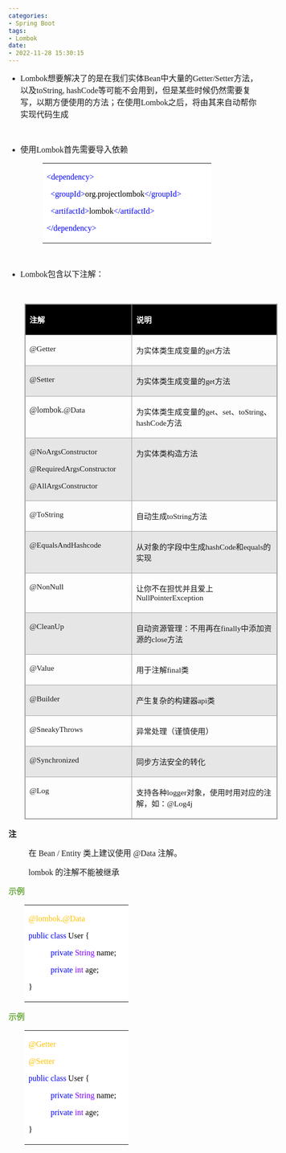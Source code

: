 ```yaml
---
categories:
- Spring Boot
tags:
- Lombok
date:
- 2022-11-28 15:30:15
---
```


<ul style="list-style-type:disc">
    <li><span style="font-size:12.0pt"><span style="font-family:&quot;Comic Sans MS&quot;">Lombok</span></span><span
            style="font-size:12.0pt"><span
                style="font-family:&quot;Microsoft YaHei UI&quot;">想要解决了的是在我们实体</span></span><span
            style="font-size:12.0pt"><span style="font-family:&quot;Comic Sans MS&quot;">Bean</span></span><span
            style="font-size:12.0pt"><span style="font-family:&quot;Microsoft YaHei UI&quot;">中大量的</span></span><span
            style="font-size:12.0pt"><span
                style="font-family:&quot;Comic Sans MS&quot;">Getter/Setter</span></span><span
            style="font-size:12.0pt"><span style="font-family:&quot;Microsoft YaHei UI&quot;">方法，以及</span></span><span
            style="font-size:12.0pt"><span style="font-family:&quot;Comic Sans MS&quot;">toString,
                hashCode</span></span><span style="font-size:12.0pt"><span
                style="font-family:&quot;Microsoft YaHei UI&quot;">等可能不会用到，但是某些时候仍然需要复写，以期方便使用的方法；在使用</span></span><span
            style="font-size:12.0pt"><span style="font-family:&quot;Comic Sans MS&quot;">Lombok</span></span><span
            style="font-size:12.0pt"><span
                style="font-family:&quot;Microsoft YaHei UI&quot;">之后，将由其来自动帮你实现代码生成</span></span></li>
</ul>
<p><span style="font-size:12.0pt"><span style="font-family:&quot;Comic Sans MS&quot;">&nbsp;</span></span></p>
<ul style="list-style-type:disc">
    <li><span style="font-size:12.0pt"><span style="font-family:&quot;Microsoft YaHei UI&quot;">使用</span></span><span
            style="font-size:12.0pt"><span style="font-family:&quot;Comic Sans MS&quot;">Lombok</span></span><span
            style="font-size:12.0pt"><span style="font-family:&quot;Microsoft YaHei UI&quot;">首先需要导入依赖</span></span>
    </li>
</ul>
<table summary="" cellspacing="0"
    style="border-collapse:collapse; border-color:#a3a3a3; border-style:solid; border-width:0px; margin-left:68px"
    class=" cke_show_border">
    <tbody>
        <tr>
            <td
                style="background-color:white; border-bottom:0px; border-left:0px; border-right:0px; border-top:0px; vertical-align:top; width:3.3312in">
                <p><span style="font-size:12.0pt"><span style="font-family:&quot;Comic Sans MS&quot;"><span
                                style="color:blue">&lt;dependency&gt;</span></span></span></p>
                <p><span style="font-size:12.0pt"><span style="font-family:&quot;Comic Sans MS&quot;">&nbsp;&nbsp;<span
                                style="color:blue">&lt;groupId&gt;</span><span
                                style="color:black">org.projectlombok</span><span
                                style="color:blue">&lt;/groupId&gt;</span></span></span></p>
                <p><span style="font-size:12.0pt"><span style="font-family:&quot;Comic Sans MS&quot;">&nbsp;&nbsp;<span
                                style="color:blue">&lt;artifactId&gt;</span><span style="color:black">lombok</span><span
                                style="color:blue">&lt;/artifactId&gt;</span></span></span></p>
                <p><span style="font-size:12.0pt"><span style="font-family:&quot;Comic Sans MS&quot;"><span
                                style="color:blue">&lt;/dependency&gt;</span></span></span></p>
            </td>
        </tr>
    </tbody>
</table>
<p><span style="font-size:12.0pt"><span style="font-family:&quot;Comic Sans MS&quot;">&nbsp;</span></span></p>
<ul style="list-style-type:disc">
    <li><span style="font-size:12.0pt"><span style="font-family:&quot;Comic Sans MS&quot;">Lombok</span></span><span
            style="font-size:12.0pt"><span style="font-family:&quot;Microsoft YaHei UI&quot;">包含以下注解：</span></span></li>
</ul>
<p><span style="font-size:12.0pt"><span style="font-family:&quot;Microsoft YaHei UI&quot;">&nbsp;</span></span></p>
<table summary="" cellspacing="0"
    style="border-collapse:collapse; border-color:#a3a3a3; border-style:solid; border-width:1px; margin-left:32px"
    class=" cke_show_border">
    <tbody>
        <tr>
            <td
                style="background-color:black; border-bottom:1px solid #a3a3a3; border-left:1px solid #a3a3a3; border-right:1px solid #a3a3a3; border-top:1px solid #a3a3a3; vertical-align:top; width:2.25in">
                <p><span style="font-size:11.5pt"><span style="font-family:&quot;Microsoft YaHei UI&quot;"><span
                                style="color:white"><strong>注解</strong></span></span></span></p>
            </td>
            <td
                style="background-color:black; border-bottom:1px solid #a3a3a3; border-left:1px solid #a3a3a3; border-right:1px solid #a3a3a3; border-top:1px solid #a3a3a3; vertical-align:top; width:4.1458in">
                <p><span style="font-size:11.5pt"><span style="font-family:&quot;Microsoft YaHei UI&quot;"><span
                                style="color:white"><strong>说明</strong></span></span></span></p>
            </td>
        </tr>
        <tr>
            <td
                style="border-bottom:1px solid #a3a3a3; border-left:1px solid #a3a3a3; border-right:1px solid #a3a3a3; border-top:1px solid #a3a3a3; vertical-align:top; width:2.25in">
                <p><span style="font-size:11.5pt"><span
                            style="font-family:&quot;Comic Sans MS&quot;">@Getter</span></span></p>
            </td>
            <td
                style="border-bottom:1px solid #a3a3a3; border-left:1px solid #a3a3a3; border-right:1px solid #a3a3a3; border-top:1px solid #a3a3a3; vertical-align:top; width:4.1458in">
                <p><span style="font-size:11.5pt"><span
                            style="font-family:&quot;Microsoft YaHei UI&quot;">为实体类生成变量的</span><span
                            style="font-family:&quot;Comic Sans MS&quot;">get</span><span
                            style="font-family:&quot;Microsoft YaHei UI&quot;">方法</span></span></p>
            </td>
        </tr>
        <tr>
            <td
                style="background-color:#e7e6e6; border-bottom:1px solid #a3a3a3; border-left:1px solid #a3a3a3; border-right:1px solid #a3a3a3; border-top:1px solid #a3a3a3; vertical-align:top; width:2.25in">
                <p><span style="font-size:11.5pt"><span
                            style="font-family:&quot;Comic Sans MS&quot;">@Setter</span></span></p>
            </td>
            <td
                style="background-color:#e7e6e6; border-bottom:1px solid #a3a3a3; border-left:1px solid #a3a3a3; border-right:1px solid #a3a3a3; border-top:1px solid #a3a3a3; vertical-align:top; width:4.1458in">
                <p><span style="font-size:11.5pt"><span
                            style="font-family:&quot;Microsoft YaHei UI&quot;">为实体类生成变量的</span><span
                            style="font-family:&quot;Comic Sans MS&quot;">get</span><span
                            style="font-family:&quot;Microsoft YaHei UI&quot;">方法</span></span></p>
            </td>
        </tr>
        <tr>
            <td
                style="border-bottom:1px solid #a3a3a3; border-left:1px solid #a3a3a3; border-right:1px solid #a3a3a3; border-top:1px solid #a3a3a3; vertical-align:top; width:2.25in">
                <p><span style="font-family:&quot;Comic Sans MS&quot;"><span
                            style="font-size:12.0pt">@lombok.</span><span style="font-size:11.5pt">@Data</span></span>
                </p>
            </td>
            <td
                style="border-bottom:1px solid #a3a3a3; border-left:1px solid #a3a3a3; border-right:1px solid #a3a3a3; border-top:1px solid #a3a3a3; vertical-align:top; width:4.2152in">
                <p><span style="font-size:11.5pt"><span
                            style="font-family:&quot;Microsoft YaHei UI&quot;">为实体类生成变量的</span><span
                            style="font-family:&quot;Comic Sans MS&quot;">get</span><span
                            style="font-family:&quot;Microsoft YaHei UI&quot;">、</span><span
                            style="font-family:&quot;Comic Sans MS&quot;">set</span><span
                            style="font-family:&quot;Microsoft YaHei UI&quot;">、</span><span
                            style="font-family:&quot;Comic Sans MS&quot;">toString</span><span
                            style="font-family:&quot;Microsoft YaHei UI&quot;">、</span><span
                            style="font-family:&quot;Comic Sans MS&quot;">hashCode</span><span
                            style="font-family:&quot;Microsoft YaHei UI&quot;">方法</span></span></p>
            </td>
        </tr>
        <tr>
            <td
                style="background-color:#e7e6e6; border-bottom:1px solid #a3a3a3; border-left:1px solid #a3a3a3; border-right:1px solid #a3a3a3; border-top:1px solid #a3a3a3; vertical-align:top; width:2.2694in">
                <p><span style="font-size:11.5pt"><span
                            style="font-family:&quot;Comic Sans MS&quot;">@NoArgsConstructor</span></span></p>
                <p><span style="font-size:11.5pt"><span
                            style="font-family:&quot;Comic Sans MS&quot;">@RequiredArgsConstructor</span></span></p>
                <p><span style="font-size:11.5pt"><span
                            style="font-family:&quot;Comic Sans MS&quot;">@AllArgsConstructor</span></span></p>
            </td>
            <td
                style="background-color:#e7e6e6; border-bottom:1px solid #a3a3a3; border-left:1px solid #a3a3a3; border-right:1px solid #a3a3a3; border-top:1px solid #a3a3a3; vertical-align:top; width:4.1263in">
                <p><span style="font-size:11.5pt"><span
                            style="font-family:&quot;Microsoft YaHei UI&quot;">为实体类构造方法</span></span></p>
            </td>
        </tr>
        <tr>
            <td
                style="border-bottom:1px solid #a3a3a3; border-left:1px solid #a3a3a3; border-right:1px solid #a3a3a3; border-top:1px solid #a3a3a3; vertical-align:top; width:2.25in">
                <p><span style="font-size:11.5pt"><span
                            style="font-family:&quot;Comic Sans MS&quot;">@ToString</span></span></p>
            </td>
            <td
                style="border-bottom:1px solid #a3a3a3; border-left:1px solid #a3a3a3; border-right:1px solid #a3a3a3; border-top:1px solid #a3a3a3; vertical-align:top; width:4.1458in">
                <p><span style="font-size:11.5pt"><span
                            style="font-family:&quot;Microsoft YaHei UI&quot;">自动生成</span><span
                            style="font-family:&quot;Comic Sans MS&quot;">toString</span><span
                            style="font-family:&quot;Microsoft YaHei UI&quot;">方法</span></span></p>
            </td>
        </tr>
        <tr>
            <td
                style="background-color:#e7e6e6; border-bottom:1px solid #a3a3a3; border-left:1px solid #a3a3a3; border-right:1px solid #a3a3a3; border-top:1px solid #a3a3a3; vertical-align:top; width:2.25in">
                <p><span style="font-size:11.5pt"><span
                            style="font-family:&quot;Comic Sans MS&quot;">@EqualsAndHashcode</span></span></p>
            </td>
            <td
                style="background-color:#e7e6e6; border-bottom:1px solid #a3a3a3; border-left:1px solid #a3a3a3; border-right:1px solid #a3a3a3; border-top:1px solid #a3a3a3; vertical-align:top; width:4.1458in">
                <p><span style="font-size:11.5pt"><span
                            style="font-family:&quot;Microsoft YaHei UI&quot;">从对象的字段中生成</span><span
                            style="font-family:&quot;Comic Sans MS&quot;">hashCode</span><span
                            style="font-family:&quot;Microsoft YaHei UI&quot;">和</span><span
                            style="font-family:&quot;Comic Sans MS&quot;">equals</span><span
                            style="font-family:&quot;Microsoft YaHei UI&quot;">的实现</span></span></p>
            </td>
        </tr>
        <tr>
            <td
                style="border-bottom:1px solid #a3a3a3; border-left:1px solid #a3a3a3; border-right:1px solid #a3a3a3; border-top:1px solid #a3a3a3; vertical-align:top; width:2.25in">
                <p><span style="font-size:11.5pt"><span
                            style="font-family:&quot;Comic Sans MS&quot;">@NonNull</span></span></p>
            </td>
            <td
                style="border-bottom:1px solid #a3a3a3; border-left:1px solid #a3a3a3; border-right:1px solid #a3a3a3; border-top:1px solid #a3a3a3; vertical-align:top; width:4.1458in">
                <p><span style="font-size:11.5pt"><span
                            style="font-family:&quot;Microsoft YaHei UI&quot;">让你不在担忧并且爱上</span><span
                            style="font-family:&quot;Comic Sans MS&quot;">NullPointerException</span></span></p>
            </td>
        </tr>
        <tr>
            <td
                style="background-color:#e7e6e6; border-bottom:1px solid #a3a3a3; border-left:1px solid #a3a3a3; border-right:1px solid #a3a3a3; border-top:1px solid #a3a3a3; vertical-align:top; width:2.25in">
                <p><span style="font-size:11.5pt"><span
                            style="font-family:&quot;Comic Sans MS&quot;">@CleanUp</span></span></p>
            </td>
            <td
                style="background-color:#e7e6e6; border-bottom:1px solid #a3a3a3; border-left:1px solid #a3a3a3; border-right:1px solid #a3a3a3; border-top:1px solid #a3a3a3; vertical-align:top; width:4.1458in">
                <p><span style="font-size:11.5pt"><span
                            style="font-family:&quot;Microsoft YaHei UI&quot;">自动资源管理：不用再在</span><span
                            style="font-family:&quot;Comic Sans MS&quot;">finally</span><span
                            style="font-family:&quot;Microsoft YaHei UI&quot;">中添加资源的</span><span
                            style="font-family:&quot;Comic Sans MS&quot;">close</span><span
                            style="font-family:&quot;Microsoft YaHei UI&quot;">方法</span></span></p>
            </td>
        </tr>
        <tr>
            <td
                style="border-bottom:1px solid #a3a3a3; border-left:1px solid #a3a3a3; border-right:1px solid #a3a3a3; border-top:1px solid #a3a3a3; vertical-align:top; width:2.25in">
                <p><span style="font-size:11.5pt"><span
                            style="font-family:&quot;Comic Sans MS&quot;">@Value</span></span></p>
            </td>
            <td
                style="border-bottom:1px solid #a3a3a3; border-left:1px solid #a3a3a3; border-right:1px solid #a3a3a3; border-top:1px solid #a3a3a3; vertical-align:top; width:4.1458in">
                <p><span style="font-size:11.5pt"><span
                            style="font-family:&quot;Microsoft YaHei UI&quot;">用于注解</span><span
                            style="font-family:&quot;Comic Sans MS&quot;">final</span><span
                            style="font-family:&quot;Microsoft YaHei UI&quot;">类</span></span></p>
            </td>
        </tr>
        <tr>
            <td
                style="background-color:#e7e6e6; border-bottom:1px solid #a3a3a3; border-left:1px solid #a3a3a3; border-right:1px solid #a3a3a3; border-top:1px solid #a3a3a3; vertical-align:top; width:2.25in">
                <p><span style="font-size:11.5pt"><span
                            style="font-family:&quot;Comic Sans MS&quot;">@Builder</span></span></p>
            </td>
            <td
                style="background-color:#e7e6e6; border-bottom:1px solid #a3a3a3; border-left:1px solid #a3a3a3; border-right:1px solid #a3a3a3; border-top:1px solid #a3a3a3; vertical-align:top; width:4.1458in">
                <p><span style="font-size:11.5pt"><span
                            style="font-family:&quot;Microsoft YaHei UI&quot;">产生复杂的构建器</span><span
                            style="font-family:&quot;Comic Sans MS&quot;">api</span><span
                            style="font-family:&quot;Microsoft YaHei UI&quot;">类</span></span></p>
            </td>
        </tr>
        <tr>
            <td
                style="border-bottom:1px solid #a3a3a3; border-left:1px solid #a3a3a3; border-right:1px solid #a3a3a3; border-top:1px solid #a3a3a3; vertical-align:top; width:2.25in">
                <p><span style="font-size:11.5pt"><span
                            style="font-family:&quot;Comic Sans MS&quot;">@SneakyThrows</span></span></p>
            </td>
            <td
                style="border-bottom:1px solid #a3a3a3; border-left:1px solid #a3a3a3; border-right:1px solid #a3a3a3; border-top:1px solid #a3a3a3; vertical-align:top; width:4.1458in">
                <p><span style="font-size:11.5pt"><span
                            style="font-family:&quot;Microsoft YaHei UI&quot;">异常处理（谨慎使用）</span></span></p>
            </td>
        </tr>
        <tr>
            <td
                style="background-color:#e7e6e6; border-bottom:1px solid #a3a3a3; border-left:1px solid #a3a3a3; border-right:1px solid #a3a3a3; border-top:1px solid #a3a3a3; vertical-align:top; width:2.25in">
                <p><span style="font-size:11.5pt"><span
                            style="font-family:&quot;Comic Sans MS&quot;">@Synchronized</span></span></p>
            </td>
            <td
                style="background-color:#e7e6e6; border-bottom:1px solid #a3a3a3; border-left:1px solid #a3a3a3; border-right:1px solid #a3a3a3; border-top:1px solid #a3a3a3; vertical-align:top; width:4.1458in">
                <p><span style="font-size:11.5pt"><span
                            style="font-family:&quot;Microsoft YaHei UI&quot;">同步方法安全的转化</span></span></p>
            </td>
        </tr>
        <tr>
            <td
                style="border-bottom:1px solid #a3a3a3; border-left:1px solid #a3a3a3; border-right:1px solid #a3a3a3; border-top:1px solid #a3a3a3; vertical-align:top; width:2.25in">
                <p><span style="font-size:11.5pt"><span style="font-family:&quot;Comic Sans MS&quot;">@Log</span></span>
                </p>
            </td>
            <td
                style="border-bottom:1px solid #a3a3a3; border-left:1px solid #a3a3a3; border-right:1px solid #a3a3a3; border-top:1px solid #a3a3a3; vertical-align:top; width:4.2138in">
                <p><span style="font-size:11.5pt"><span
                            style="font-family:&quot;Microsoft YaHei UI&quot;">支持各种</span><span
                            style="font-family:&quot;Comic Sans MS&quot;">logger</span><span
                            style="font-family:&quot;Microsoft YaHei UI&quot;">对象，使用时用对应的注解，如：</span><span
                            style="font-family:&quot;Comic Sans MS&quot;">@Log4j</span></span></p>
            </td>
        </tr>
    </tbody>
</table>
<p><span style="font-size:12.0pt"><span
            style="font-family:&quot;Microsoft YaHei UI&quot;"><strong>注</strong></span></span></p>
<p style="margin-left: 40px;"><span style="font-size:12.0pt"><span
            style="font-family:&quot;Microsoft YaHei UI&quot;">在</span><span
            style="font-family:&quot;Comic Sans MS&quot;"> Bean / Entity </span><span
            style="font-family:&quot;Microsoft YaHei UI&quot;">类上建议使用</span><span
            style="font-family:&quot;Comic Sans MS&quot;"> @Data </span><span
            style="font-family:&quot;Microsoft YaHei UI&quot;">注解。</span></span></p>
<p style="margin-left: 40px;"><span style="font-size:12.0pt"><span style="font-family:&quot;Comic Sans MS&quot;">lombok
        </span><span style="font-family:&quot;Microsoft YaHei UI&quot;">的注解不能被继承</span></span></p>
<p><span style="font-size:12.0pt"><span style="font-family:&quot;Microsoft YaHei UI&quot;"><span
                style="color:#70ad47"><strong>示例</strong></span></span></span></p>
<table summary="" cellspacing="0"
    style="border-collapse:collapse; border-color:#a3a3a3; border-style:solid; border-width:0px; margin-left:32px"
    class=" cke_show_border">
    <tbody>
        <tr>
            <td
                style="background-color:white; border-bottom:0px; border-left:0px; border-right:0px; border-top:0px; vertical-align:top; width:1.9861in">
                <p><span style="font-size:12.0pt"><span style="font-family:&quot;Comic Sans MS&quot;"><span
                                style="color:#ffc000">@lombok.@Data</span></span></span></p>
                <p><span style="font-size:12.0pt"><span style="font-family:&quot;Comic Sans MS&quot;"><span
                                style="color:blue">public</span>&nbsp;<span style="color:blue">class</span><span
                                style="color:black">&nbsp;User&nbsp;{&nbsp;&nbsp;</span></span></span></p>
                <p style="margin-left: 40px;"><span style="font-size:12.0pt"><span
                            style="font-family:&quot;Comic Sans MS&quot;">&nbsp;<span
                                style="color:blue">private</span>&nbsp;<span style="color:#8000ff">String</span><span
                                style="color:black">&nbsp;name;&nbsp;&nbsp;</span></span></span></p>
                <p style="margin-left: 40px;"><span style="font-size:12.0pt"><span
                            style="font-family:&quot;Comic Sans MS&quot;">&nbsp;<span
                                style="color:blue">private</span>&nbsp;<span style="color:#8000ff">int</span><span
                                style="color:black">&nbsp;age;</span></span></span></p>
                <p><span style="font-size:12.0pt"><span style="font-family:&quot;Comic Sans MS&quot;"><span
                                style="color:black">}</span></span></span></p>
            </td>
        </tr>
    </tbody>
</table>
<p><span style="font-size:12.0pt"><span style="font-family:&quot;Microsoft YaHei UI&quot;"><span
                style="color:#70ad47"><strong>示例</strong></span></span></span></p>
<table summary="" cellspacing="0"
    style="border-collapse:collapse; border-color:#a3a3a3; border-style:solid; border-width:0px; margin-left:32px"
    class=" cke_show_border">
    <tbody>
        <tr>
            <td
                style="background-color:white; border-bottom:0px; border-left:0px; border-right:0px; border-top:0px; vertical-align:top; width:1.9861in">
                <p><span style="font-size:12.0pt"><span style="font-family:&quot;Comic Sans MS&quot;"><span
                                style="color:#ffc000">@Getter</span></span></span></p>
                <p><span style="font-size:12.0pt"><span style="font-family:&quot;Comic Sans MS&quot;"><span
                                style="color:#ffc000">@Setter</span></span></span></p>
                <p><span style="font-size:12.0pt"><span style="font-family:&quot;Comic Sans MS&quot;"><span
                                style="color:blue">public</span>&nbsp;<span style="color:blue">class</span><span
                                style="color:black">&nbsp;User&nbsp;{&nbsp;&nbsp;</span></span></span></p>
                <p style="margin-left: 40px;"><span style="font-size:12.0pt"><span
                            style="font-family:&quot;Comic Sans MS&quot;">&nbsp;<span
                                style="color:blue">private</span>&nbsp;<span style="color:#8000ff">String</span><span
                                style="color:black">&nbsp;name;&nbsp;&nbsp;</span></span></span></p>
                <p style="margin-left: 40px;"><span style="font-size:12.0pt"><span
                            style="font-family:&quot;Comic Sans MS&quot;">&nbsp;<span
                                style="color:blue">private</span>&nbsp;<span style="color:#8000ff">int</span><span
                                style="color:black">&nbsp;age;</span></span></span></p>
                <p><span style="font-size:12.0pt"><span style="font-family:&quot;Comic Sans MS&quot;"><span
                                style="color:black">}</span></span></span></p>
            </td>
        </tr>
    </tbody>
</table>